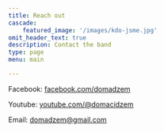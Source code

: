 ```yaml
---
title: Reach out
cascade:
    featured_image: '/images/kdo-jsme.jpg'
omit_header_text: true
description: Contact the band
type: page
menu: main

---
```


Facebook: [facebook.com/domadzem](https://www.facebook.com/domadzem)

Youtube: [youtube.com/@domacidzem](https://www.youtube.com/@domacidzem)

Email: [domadzem@gmail.com](mailto:domadzem@gmail.com)
